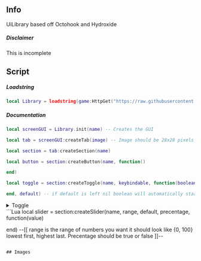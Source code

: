 ## Info
UiLibrary based off Octohook and Hydroxide
##### Disclaimer
This is incomplete
## Script
##### Loadstring
```Lua
local Library = loadstring(game:HttpGet("https://raw.githubusercontent.com/DiabloPro/UiLibrary/main/Main.lua"))()
```
##### Documentation
```Lua
local screenGUI = Library.init(name) -- Creates the GUI

local tab = screenGUI:createTab(image) -- Image should be 28x28 pixels

local section = tab:createSection(name)

local button = section:createButton(name, function()

end)

local toggle = section:createToggle(name, keybindable, function(boolean)

end, default) -- if default is left nil boolean will automatically start as false
```
<details><summary>Toggle</summary><pre lang="lua"><code>
  
  
Library:setKeybindBlacklist(blacklist) -- blacklist should be a table like {"W","A","S","D"}

Library:addKeybindBlacklist(keys) -- should also be a table adds values to blacklist

Library:removeKeybindBlacklist(keys) -- same as previous
</details></pre></code>
```Lua
local slider = section:createSlider(name, range, default, precentage, function(value)

end) --[[ range is the range of numbers you want it 
should look like {0, 100} lowest first, highest last. Precentage should be true or false ]]--
```

## Images
